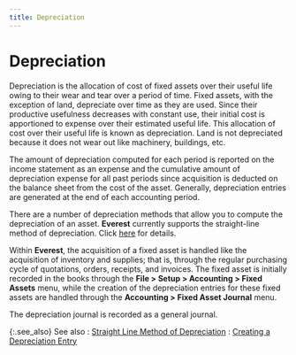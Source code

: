 ```yaml
---
title: Depreciation
---
```


# Depreciation


Depreciation is the allocation of cost of fixed assets over their useful  life owing to their wear and tear over a period of time. Fixed assets,  with the exception of land, depreciate over time as they are used. Since  their productive usefulness decreases with constant use, their initial  cost is apportioned to expense over their estimated useful life. This  allocation of cost over their useful life is known as depreciation. Land  is not depreciated because it does not wear out like machinery, buildings,  etc.


The amount of depreciation computed for each period is reported on the  income statement as an expense and the cumulative amount of depreciation  expense for all past periods since acquisition is deducted on the balance  sheet from the cost of the asset. Generally, depreciation entries are  generated at the end of each accounting period.


There are a number of depreciation methods that allow you to compute  the depreciation of an asset. **Everest** currently supports the straight-line method of depreciation. Click  [here]({{site.acc_baseurl}}/fixed-assets/depreciating-an-asset/straight_line_method_of_depreciation.html) for details.


Within **Everest**, the acquisition  of a fixed asset is handled like the acquisition of inventory and supplies;  that is, through the regular purchasing cycle of quotations, orders, receipts,  and invoices. The fixed asset is initially recorded in the books through  the **File &gt; Setup &gt; Accounting &gt; 
 Fixed Assets** menu, while the creation of the depreciation entries  for these fixed assets are handled through the **Accounting 
 &gt; Fixed Asset Journal** menu.


The depreciation journal is recorded as a general journal.


{:.see_also}
See also
: [Straight  Line Method of Depreciation]({{site.acc_baseurl}}/fixed-assets/depreciating-an-asset/straight_line_method_of_depreciation.html)
: [Creating  a Depreciation Entry]({{site.acc_baseurl}}/fixed-assets/depreciating-an-asset/creating_a_depreciation_entry.html)
